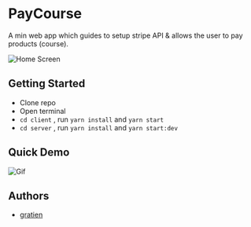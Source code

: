 
# PayCourse
A min web app which guides to setup stripe API & allows the user to pay products (course).

![Home Screen](https://raw.githubusercontent.com/itsgratien/my-book-stripe/main/client/public/images/home-screen.png?token=AGRQKGCJKSRZIN3YR2RXBWTA7K4JW)

## Getting Started

 - Clone repo
 - Open terminal
 - `cd client` , run `yarn install` and `yarn start`
 - `cd server` , run `yarn install` and `yarn start:dev`

  
## Quick Demo

![Gif](https://raw.githubusercontent.com/itsgratien/my-book-stripe/main/client/public/images/PayCourse.gif?token=AGRQKGGPSH6DJ5GZN4FTGBDA7K3WC)

  
## Authors

- [gratien](https://www.github.com/itsgratien)

  